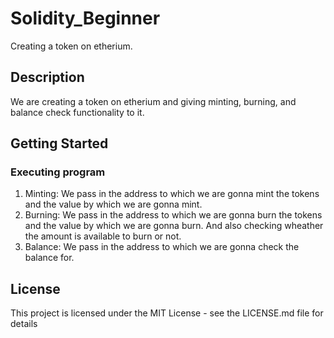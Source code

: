 # Solidity_Beginner

Creating a token on etherium.

## Description

We are creating a token on etherium and giving minting, burning, and balance check functionality to it.

## Getting Started

### Executing program

1. Minting: We pass in the address to which we are gonna mint the tokens and the value by which we are gonna mint.
2. Burning: We pass in the address to which we are gonna burn the tokens and the value by which we are gonna burn. And also checking wheather the amount is
   available to burn or not.
3. Balance: We pass in the address to which we are gonna check the balance for.

## License

This project is licensed under the MIT License - see the LICENSE.md file for details
